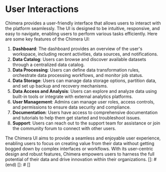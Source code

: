 # User Interactions
Chimera provides a user-friendly interface that allows users to interact with the platform seamlessly. The UI is designed to be intuitive, responsive, and easy to navigate, enabling users to perform various tasks efficiently. Here are some key features of the Chimera UI:

1. **Dashboard**: The dashboard provides an overview of the user's workspace, including recent activities, data sources, and notifications.
2. **Data Catalog**: Users can browse and discover available datasets through a centralized data catalog.
3. **Data Processing**: Users can define data transformation rules, orchestrate data processing workflows, and monitor job status.
4. **Data Storage**: Users can manage data storage options, partition data, and set up backup and recovery mechanisms.
5. **Data Access and Analysis**: Users can explore and analyze data using built-in tools or integrate with external analytics platforms.
6. **User Management**: Admins can manage user roles, access controls, and permissions to ensure data security and compliance.
7. **Documentation**: Users have access to comprehensive documentation and tutorials to help them get started and troubleshoot issues.
8. **Support**: Users can reach out to the support team for assistance or join the community forum to connect with other users.

The Chimera UI aims to provide a seamless and enjoyable user experience, enabling users to focus on creating value from their data without getting bogged down by complex interfaces or workflows. With its user-centric design and robust features, Chimera empowers users to harness the full potential of their data and drive innovation within their organizations.
[]: # (end)
[]: # <!-- END -->
[]